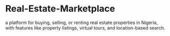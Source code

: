 # Real-Estate-Marketplace
 a platform for buying, selling, or renting real estate properties in Nigeria, with features like property listings, virtual tours, and location-based search.
